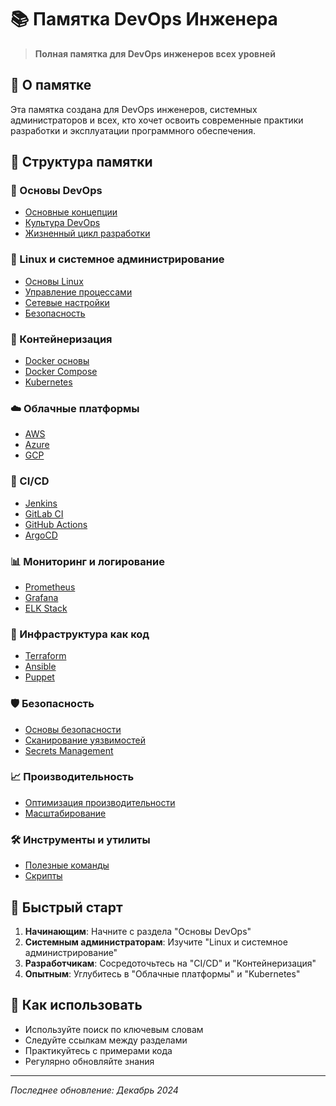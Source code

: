 # 📚 Памятка DevOps Инженера

> **Полная памятка для DevOps инженеров всех уровней**

## 🎯 О памятке

Эта памятка создана для DevOps инженеров, системных администраторов и всех, кто хочет освоить современные практики разработки и эксплуатации программного обеспечения.

## 📁 Структура памятки

### 🔧 Основы DevOps
- [Основные концепции](./01-Основы/01-Основные-концепции.md)
- [Культура DevOps](./01-Основы/02-Культура-DevOps.md)
- [Жизненный цикл разработки](./01-Основы/03-Жизненный-цикл-разработки.md)

### 🐧 Linux и системное администрирование
- [Основы Linux](./02-Linux/01-Основы-Linux.md)
- [Управление процессами](./02-Linux/02-Управление-процессами.md)
- [Сетевые настройки](./02-Linux/03-Сетевые-настройки.md)
- [Безопасность](./02-Linux/04-Безопасность.md)

### 🐳 Контейнеризация
- [Docker основы](./03-Контейнеризация/01-Docker-основы.md)
- [Docker Compose](./03-Контейнеризация/02-Docker-Compose.md)
- [Kubernetes](./03-Контейнеризация/03-Kubernetes.md)

### ☁️ Облачные платформы
- [AWS](./04-Облачные-платформы/01-AWS.md)
- [Azure](./04-Облачные-платформы/02-Azure.md)
- [GCP](./04-Облачные-платформы/03-GCP.md)

### 🔄 CI/CD
- [Jenkins](./05-CI-CD/01-Jenkins.md)
- [GitLab CI](./05-CI-CD/02-GitLab-CI.md)
- [GitHub Actions](./05-CI-CD/03-GitHub-Actions.md)
- [ArgoCD](./05-CI-CD/04-ArgoCD.md)

### 📊 Мониторинг и логирование
- [Prometheus](./06-Мониторинг/01-Prometheus.md)
- [Grafana](./06-Мониторинг/02-Grafana.md)
- [ELK Stack](./06-Мониторинг/03-ELK-Stack.md)

### 🔧 Инфраструктура как код
- [Terraform](./07-IaC/01-Terraform.md)
- [Ansible](./07-IaC/02-Ansible.md)
- [Puppet](./07-IaC/03-Puppet.md)

### 🛡️ Безопасность
- [Основы безопасности](./08-Безопасность/01-Основы-безопасности.md)
- [Сканирование уязвимостей](./08-Безопасность/02-Сканирование-уязвимостей.md)
- [Secrets Management](./08-Безопасность/03-Secrets-Management.md)

### 📈 Производительность
- [Оптимизация производительности](./09-Производительность/01-Оптимизация-производительности.md)
- [Масштабирование](./09-Производительность/02-Масштабирование.md)

### 🛠️ Инструменты и утилиты
- [Полезные команды](./10-Инструменты/01-Полезные-команды.md)
- [Скрипты](./10-Инструменты/02-Скрипты.md)

## 🚀 Быстрый старт

1. **Начинающим**: Начните с раздела "Основы DevOps"
2. **Системным администраторам**: Изучите "Linux и системное администрирование"
3. **Разработчикам**: Сосредоточьтесь на "CI/CD" и "Контейнеризация"
4. **Опытным**: Углубитесь в "Облачные платформы" и "Kubernetes"

## 📝 Как использовать

- Используйте поиск по ключевым словам
- Следуйте ссылкам между разделами
- Практикуйтесь с примерами кода
- Регулярно обновляйте знания

---

*Последнее обновление: Декабрь 2024* 
